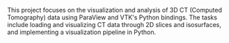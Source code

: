 This project focuses on the visualization and analysis of 3D CT (Computed Tomography) data using ParaView and VTK's Python bindings. The tasks include loading and visualizing CT data through 2D slices and isosurfaces, and implementing a visualization pipeline in Python.
